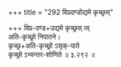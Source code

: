 +++
title = "292 विप्रदण्डोद्यमे कृच्छ्रस्"

+++
विप्र-दण्ड+उद्यमे कृच्छ्रस् त्व्  
अति-कृच्छ्रो निपातने।  
कृच्छ्र+अति-कृच्छ्रो ऽसृक्-पाते  
कृच्छ्रो ऽभ्यन्तर-शोणिते  ॥ ३.२९२ ॥